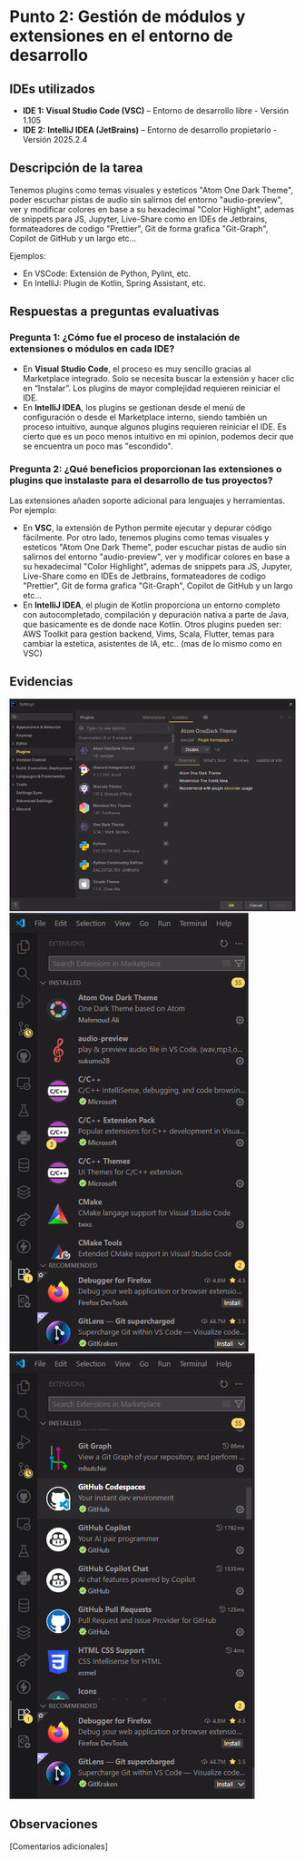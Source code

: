 # Punto 2: Gestión de módulos y extensiones en el entorno de desarrollo

## IDEs utilizados
- **IDE 1:** **Visual Studio Code (VSC)** – Entorno de desarrollo libre - Versión 1.105
- **IDE 2:** **IntelliJ IDEA (JetBrains)** – Entorno de desarrollo propietario - Versión 2025.2.4

## Descripción de la tarea
Tenemos plugins como temas visuales y esteticos "Atom One Dark Theme", poder escuchar pistas de audio
sin salirnos del entorno "audio-preview", ver y modificar colores en base a su hexadecimal "Color Highlight", ademas de snippets para JS, Jupyter, Live-Share como en IDEs de Jetbrains, formateadores
de codigo "Prettier", Git de forma grafica "Git-Graph", Copilot de GitHub y un largo etc...

Ejemplos:
- En VSCode: Extensión de Python, Pylint, etc.
- En IntelliJ: Plugin de Kotlin, Spring Assistant, etc.

## Respuestas a preguntas evaluativas

### Pregunta 1: ¿Cómo fue el proceso de instalación de extensiones o módulos en cada IDE?
- En **Visual Studio Code**, el proceso es muy sencillo gracias al Marketplace integrado. Solo se necesita buscar la extensión y hacer clic en “Instalar”. Los plugins de mayor complejidad requieren reiniciar el IDE.
- En **IntelliJ IDEA**, los plugins se gestionan desde el menú de configuración o desde el Marketplace interno, siendo también un proceso intuitivo, aunque algunos plugins requieren reiniciar el IDE.
  Es cierto que es un poco menos intuitivo en mi opinion, podemos decir que se encuentra un poco mas "escondido".


### Pregunta 2: ¿Qué beneficios proporcionan las extensiones o plugins que instalaste para el desarrollo de tus proyectos?
Las extensiones añaden soporte adicional para lenguajes y herramientas. Por ejemplo:
- En **VSC**, la extensión de Python permite ejecutar y depurar código fácilmente. Por otro lado, tenemos plugins como temas visuales y esteticos "Atom One Dark Theme", poder escuchar pistas de audio
  sin salirnos del entorno "audio-preview", ver y modificar colores en base a su hexadecimal "Color Highlight", ademas de snippets para JS, Jupyter, Live-Share como en IDEs de Jetbrains, formateadores
  de codigo "Prettier", Git de forma grafica "Git-Graph", Copilot de GitHub y un largo etc...
- En **IntelliJ IDEA**, el plugin de Kotlin proporciona un entorno completo con autocompletado, compilación y depuración nativa a parte de Java, que basicamente es de donde nace Kotlin. Otros plugins
  pueden ser: AWS Toolkit para gestion backend, Vims, Scala, Flutter, temas para cambiar la estetica, asistentes de IA, etc.. (mas de lo mismo como en VSC)

## Evidencias
![Captura de pantalla 2025-10-26 181303.png](capturas%2FCaptura%20de%20pantalla%202025-10-26%20181303.png)
![Captura de pantalla 2025-10-26 181339.png](capturas%2FCaptura%20de%20pantalla%202025-10-26%20181339.png)
![Captura de pantalla 2025-10-26 181407.png](capturas%2FCaptura%20de%20pantalla%202025-10-26%20181407.png)

## Observaciones
[Comentarios adicionales]